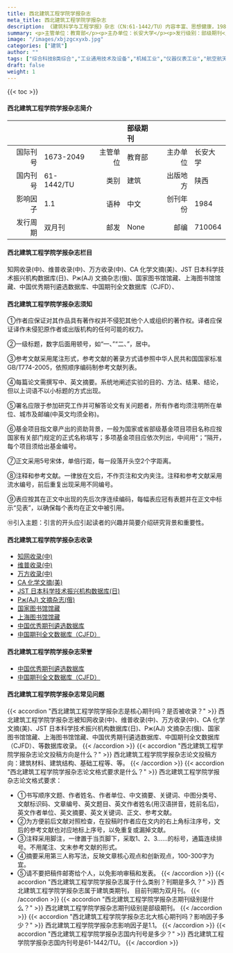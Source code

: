 ```yaml
---
title: 西北建筑工程学院学报杂志
meta_title: 西北建筑工程学院学报杂志
description: 《建筑科学与工程学报》杂志（CN:61-1442/TU）内容丰富、思想健康，1984年创刊，目前以双月刊形式发行，刊物对外积极扩大宣传，致力于提高杂志质量与影响。该期刊以刊载建筑科学与工程领域的新技术、新成果、新进展为主要内容，涵盖建筑规划设计、建筑施工、建筑材料、建筑结构、建筑设备等多个方面。该期刊重视学术性、技术性和实用性的结合，致力于为建筑领域的科研人员、教师、工程师和从业人员提供一个交流和学习的平台。 在编辑出版过程中，该期刊注重论文的学术性和创新性，严格执行国家有关出版规定和标准，不断提高论文的质量和规范化管理。同时，该期刊也注重与国内外知名学者和专家的合作与交流，积极推荐和发表优秀论文，提升期刊的学术影响力和国际化水平。《建筑科学与工程学报》是一本具有较高学术水平和影响力的建筑类学术期刊，为推动建筑科学与工程领域的发展和学术交流做出了积极贡献，也为广大读者提供了优质、高效的阅读体验。 《西北建筑工程学院学报》现已更名为《建筑科学与工程学报》。
summary: <p>主管单位：教育部</p><p>主办单位：长安大学</p><p>发行级别：部级期刊</p><p>发行周期：双月刊</p>
image: "/images/xbjzgcxyxb.jpg"
categories: ["建筑"]
author: ""
tags: ["综合科技B类综合","工业通用技术及设备","机械工业","仪器仪表工业","航空航天科学与工程","武器工业与军事技术","铁路运输","公路与水路运输","汽车工业","船舶工业","水利水电工程","建筑科学与工程","动力工程","核科学技术","新能源","电力工业",]
draft: false
weight: 1
---
```


{{< toc >}}

#### 西北建筑工程学院学报杂志简介
|               |                               |               | 部级期刊        |               |                           |
| ------------: | :---------------------------- | ------------: | :---------------------------- | ------------: | :------------------------ |
| 国际刊号      | 1673-2049   | 主管单位      | 教育部     | 主办单位      | 长安大学     |
| 国内刊号      | 61-1442/TU        | 类别          | 建筑       | 出版地方      | 陕西           |
| 影响因子      | 1.1        | 语种          | 中文             | 创刊年份      | 1984    |
| 发行周期      | 双月刊    | 邮发          | None              | 邮编          | 710064      |

#### 西北建筑工程学院学报杂志栏目
<span>知网收录(中)</span>、<span>维普收录(中)</span>、<span>万方收录(中)</span>、<span>CA 化学文摘(美)</span>、<span>JST 日本科学技术振兴机构数据库(日)</span>、<span>Pж(AJ) 文摘杂志(俄)</span>、<span>国家图书馆馆藏</span>、<span>上海图书馆馆藏</span>、<span>中国优秀期刊遴选数据库</span>、<span>中国期刊全文数据库（CJFD）</span>、

#### 西北建筑工程学院学报杂志须知
<p><p>
	①作者应保证对其作品具有著作权并不侵犯其他个人或组织的著作权。译者应保证译作未侵犯原作者或出版机构的任何可能的权力。
</p><p>
	②一级标题，数字后面用顿号，如“一、”“二、”，居中。
</p><p>
	③参考文献采用尾注形式，参考文献的著录方式请参照中华人民共和国国家标准GB/T774-2005，依照顺序编码制参考文献列表。
</p><p>
	④每篇论文需撰写中、英文摘要。系统地阐述实验的目的、方法、结果、结论，但以上词语不以小标题的方式出现。
</p><p>
	⑤署名应限于参加研究工作并可解答论文有关问题者，所有作者均须注明所在单位、城市及邮编(中英文均须全称)。
</p><p>
	⑥基金项目指文章产出的资助背景，一般为国家或省部级基金项目项目名称应按国家有关部门规定的正式名称填写；多项基金项目应依次列出，中间用“；”隔开，每个项目须给出基金编号。
</p><p>
	⑦正文采用5号宋体，单倍行距，每一段落开头空2个字距离。
</p><p>
	⑧注释和参考文献。一律放在文后，不作页注和文内夹注。注释和参考文献采用流水编号，前后重复出现采用不同编号。
</p><p>
	⑨表应按其在正文中出现的先后次序连续编码，每幅表应冠有表题并在正文中标示“见表”，以确保每个表均在正文中被引用。
</p><p>
	⑩引入主题：引言的开头应引起读者的兴趣并简要介绍研究背景和重要性。
</p></p>


#### 西北建筑工程学院学报杂志收录
<ul>
    <li class="inline-block">
        <a class="bg-theme-light hover:bg-primary dark:bg-darkmode-theme-light dark:hover:bg-darkmode-primary dark:hover:text-dark m-1 block rounded px-3 py-1 hover:text-white" href="#西北建筑工程学院学报杂志收录">
        知网收录(中)
        </a>
    </li>
    <li class="inline-block">
        <a class="bg-theme-light hover:bg-primary dark:bg-darkmode-theme-light dark:hover:bg-darkmode-primary dark:hover:text-dark m-1 block rounded px-3 py-1 hover:text-white" href="#西北建筑工程学院学报杂志收录">
        维普收录(中)
        </a>
    </li>
    <li class="inline-block">
        <a class="bg-theme-light hover:bg-primary dark:bg-darkmode-theme-light dark:hover:bg-darkmode-primary dark:hover:text-dark m-1 block rounded px-3 py-1 hover:text-white" href="#西北建筑工程学院学报杂志收录">
        万方收录(中)
        </a>
    </li>
    <li class="inline-block">
        <a class="bg-theme-light hover:bg-primary dark:bg-darkmode-theme-light dark:hover:bg-darkmode-primary dark:hover:text-dark m-1 block rounded px-3 py-1 hover:text-white" href="#西北建筑工程学院学报杂志收录">
        CA 化学文摘(美)
        </a>
    </li>
    <li class="inline-block">
        <a class="bg-theme-light hover:bg-primary dark:bg-darkmode-theme-light dark:hover:bg-darkmode-primary dark:hover:text-dark m-1 block rounded px-3 py-1 hover:text-white" href="#西北建筑工程学院学报杂志收录">
        JST 日本科学技术振兴机构数据库(日)
        </a>
    </li>
    <li class="inline-block">
        <a class="bg-theme-light hover:bg-primary dark:bg-darkmode-theme-light dark:hover:bg-darkmode-primary dark:hover:text-dark m-1 block rounded px-3 py-1 hover:text-white" href="#西北建筑工程学院学报杂志收录">
        Pж(AJ) 文摘杂志(俄)
        </a>
    </li>
    <li class="inline-block">
        <a class="bg-theme-light hover:bg-primary dark:bg-darkmode-theme-light dark:hover:bg-darkmode-primary dark:hover:text-dark m-1 block rounded px-3 py-1 hover:text-white" href="#西北建筑工程学院学报杂志收录">
        国家图书馆馆藏
        </a>
    </li>
    <li class="inline-block">
        <a class="bg-theme-light hover:bg-primary dark:bg-darkmode-theme-light dark:hover:bg-darkmode-primary dark:hover:text-dark m-1 block rounded px-3 py-1 hover:text-white" href="#西北建筑工程学院学报杂志收录">
        上海图书馆馆藏
        </a>
    </li>
    <li class="inline-block">
        <a class="bg-theme-light hover:bg-primary dark:bg-darkmode-theme-light dark:hover:bg-darkmode-primary dark:hover:text-dark m-1 block rounded px-3 py-1 hover:text-white" href="#西北建筑工程学院学报杂志收录">
        中国优秀期刊遴选数据库
        </a>
    </li>
    <li class="inline-block">
        <a class="bg-theme-light hover:bg-primary dark:bg-darkmode-theme-light dark:hover:bg-darkmode-primary dark:hover:text-dark m-1 block rounded px-3 py-1 hover:text-white" href="#西北建筑工程学院学报杂志收录">
        中国期刊全文数据库（CJFD）
        </a>
    </li>
</ul>



#### 西北建筑工程学院学报杂志荣誉
<ul>
    <li class="inline-block">
        <a class="bg-theme-light hover:bg-primary dark:bg-darkmode-theme-light dark:hover:bg-darkmode-primary dark:hover:text-dark m-1 block rounded px-3 py-1 hover:text-white" href="#西北建筑工程学院学报杂志荣誉">
        中国优秀期刊遴选数据库
        </a>
    </li>
    <li class="inline-block">
        <a class="bg-theme-light hover:bg-primary dark:bg-darkmode-theme-light dark:hover:bg-darkmode-primary dark:hover:text-dark m-1 block rounded px-3 py-1 hover:text-white" href="#西北建筑工程学院学报杂志荣誉">
        中国期刊全文数据库（CJFD）
        </a>
    </li>
</ul>












#### 西北建筑工程学院学报杂志常见问题
{{< accordion "西北建筑工程学院学报杂志是核心期刊吗？是否被收录？" >}}
西北建筑工程学院学报杂志被知网收录(中)、维普收录(中)、万方收录(中)、CA 化学文摘(美)、JST 日本科学技术振兴机构数据库(日)、Pж(AJ) 文摘杂志(俄)、国家图书馆馆藏、上海图书馆馆藏、中国优秀期刊遴选数据库、中国期刊全文数据库（CJFD）、等数据库收录。
{{< /accordion >}}
{{< accordion "西北建筑工程学院学报杂志论文投稿方向是什么？" >}}
西北建筑工程学院学报杂志论文投稿方向：建筑材料、建筑结构、基础工程等、等。
{{< /accordion >}}
{{< accordion "西北建筑工程学院学报杂志论文格式要求是什么？" >}}
西北建筑工程学院学报杂志论文格式要求：
- ①书写顺序文题、作者姓名、作者单位、中文摘要、关键词、中图分类号、文献标识码、文章编号、英文题目、英文作者姓名(用汉语拼音，姓前名后)，英文作者单位、英文摘要、英文关键词、正文、参考文献。
- ②为方便前后文献对照检查，在投稿时作者应在文内的右上角标注序号，文后的参考文献也对应地标上序号，以免重复或漏掉文献。
- ③注释采用脚注，一律置于当页脚下，采取1、2、3……的标号，通篇连续排号。不用尾注、文末参考文献的形式。
- ④摘要采用第三人称写法，反映文章核心观点和创新观点，100-300字为宜。
- ⑤请不要把稿件邮寄给个人，以免影响审稿和发表。
{{< /accordion >}}
{{< accordion "西北建筑工程学院学报杂志属于什么类别？刊期是多久？" >}}
西北建筑工程学院学报杂志属于建筑类期刊， 目前刊期为双月刊。
{{< /accordion >}}
{{< accordion "西北建筑工程学院学报杂志期刊级别是什么？" >}}
西北建筑工程学院学报杂志期刊级别是部级期刊。
{{< /accordion >}}
{{< accordion "西北建筑工程学院学报杂志北大核心期刊吗？影响因子多少？" >}}
西北建筑工程学院学报杂志影响因子是1.1。
{{< /accordion >}}
{{< accordion "西北建筑工程学院学报杂志国内刊号是多少？" >}}
西北建筑工程学院学报杂志国内刊号是61-1442/TU。
{{< /accordion >}}